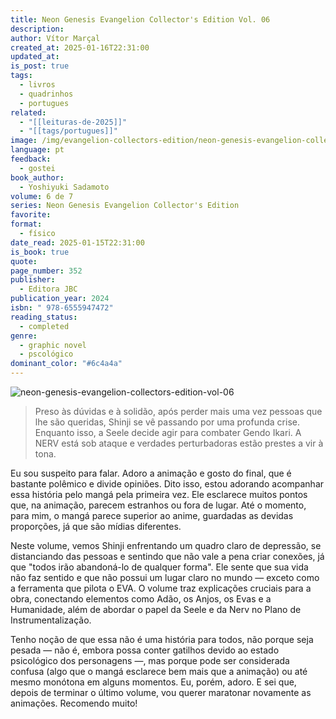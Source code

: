 ```yaml
---
title: Neon Genesis Evangelion Collector's Edition Vol. 06
description: 
author: Vítor Marçal
created_at: 2025-01-16T22:31:00
updated_at: 
is_post: true
tags:
  - livros
  - quadrinhos
  - portugues
related:
  - "[[leituras-de-2025]]"
  - "[[tags/portugues]]"
image: /img/evangelion-collectors-edition/neon-genesis-evangelion-collectors-edition-vol-06.jpg
language: pt
feedback:
  - gostei
book_author:
  - Yoshiyuki Sadamoto
volume: 6 de 7
series: Neon Genesis Evangelion Collector's Edition
favorite: 
format:
  - físico
date_read: 2025-01-15T22:31:00
is_book: true
quote: 
page_number: 352
publisher:
  - Editora JBC
publication_year: 2024
isbn: " 978-6555947472"
reading_status:
  - completed
genre:
  - graphic novel
  - pscológico
dominant_color: "#6c4a4a"
---
```

![neon-genesis-evangelion-collectors-edition-vol-06](img/evangelion-collectors-edition/neon-genesis-evangelion-collectors-edition-vol-06.jpg)

> Preso às dúvidas e à solidão, após perder mais uma vez pessoas que lhe são queridas, Shinji se vê passando por uma profunda crise. Enquanto isso, a Seele decide agir para combater Gendo Ikari. A NERV está sob ataque e verdades perturbadoras estão prestes a vir à tona.

Eu sou suspeito para falar. Adoro a animação e gosto do final, que é bastante polêmico e divide opiniões. Dito isso, estou adorando acompanhar essa história pelo mangá pela primeira vez. Ele esclarece muitos pontos que, na animação, parecem estranhos ou fora de lugar. Até o momento, para mim, o mangá parece superior ao anime, guardadas as devidas proporções, já que são mídias diferentes.

Neste volume, vemos Shinji enfrentando um quadro claro de depressão, se distanciando das pessoas e sentindo que não vale a pena criar conexões, já que "todos irão abandoná-lo de qualquer forma". Ele sente que sua vida não faz sentido e que não possui um lugar claro no mundo — exceto como a ferramenta que pilota o EVA. O volume traz explicações cruciais para a obra, conectando elementos como Adão, os Anjos, os Evas e a Humanidade, além de abordar o papel da Seele e da Nerv no Plano de Instrumentalização.

Tenho noção de que essa não é uma história para todos, não porque seja pesada — não é, embora possa conter gatilhos devido ao estado psicológico dos personagens —, mas porque pode ser considerada confusa (algo que o mangá esclarece bem mais que a animação) ou até mesmo monótona em alguns momentos. Eu, porém, adoro. E sei que, depois de terminar o último volume, vou querer maratonar novamente as animações. Recomendo muito!